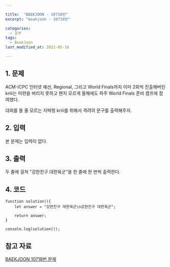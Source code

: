 ```yaml
---

title:  "BAEKJOON - 10718번"
excerpt: "beakjoon - 10718번"

categories:
  - 공부
tags:
  - BeakJoon
last_modified_at: 2021-05-16

---
```


## 1. 문제

ACM-ICPC 인터넷 예선, Regional, 그리고 World Finals까지 이미 2회씩 진출해버린 kriii는 미련을 버리지 못하고 왠지 모르게 올해에도 파주 World Finals 준비 캠프에 참여했다.

대회를 뜰 줄 모르는 지박령 kriii를 위해서 격려의 문구를 출력해주자.

## 2. 입력

본 문제는 입력이 없다.

## 3. 출력

두 줄에 걸쳐 "강한친구 대한육군"을 한 줄에 한 번씩 출력한다.

## 4. 코드

```
function solution(){
    let answer = "강한친구 대한육군\n강한친구 대한육군";

    return answer;
}

console.log(solution());
```

## 참고 자료

[BAEKJOON 10718번 문제][1]   

[1]: https://www.acmicpc.net/problem/10718